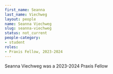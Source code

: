 ```yaml
---
first_name: Seanna
last_name: Viechweg
layout: people
name: Seanna Viechweg
slug: seanna-viechweg
status: not_current
people-category:
- student
roles:
- Praxis Fellow, 2023-2024
---
```

Seanna Viechweg was a 2023-2024 Praxis Fellow
